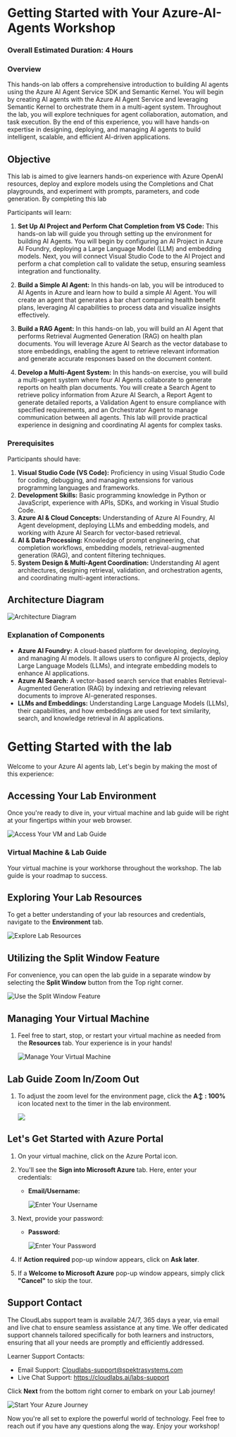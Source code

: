 # Getting Started with Your Azure-AI-Agents Workshop
### Overall Estimated Duration: 4 Hours
### Overview

This hands-on lab offers a comprehensive introduction to building AI agents using the Azure AI Agent Service SDK and Semantic Kernel. You will begin by creating AI agents with the Azure AI Agent Service and leveraging Semantic Kernel to orchestrate them in a multi-agent system. Throughout the lab, you will explore techniques for agent collaboration, automation, and task execution. By the end of this experience, you will have hands-on expertise in designing, deploying, and managing AI agents to build intelligent, scalable, and efficient AI-driven applications.

## Objective 

This lab is aimed to give learners hands-on experience with Azure OpenAI resources, deploy and explore models using the Completions and Chat playgrounds, and experiment with prompts, parameters, and code generation. By completing this lab

Participants will learn:

1. **Set Up AI Project and Perform Chat Completion from VS Code:** This hands-on lab will guide you through setting up the environment for building AI Agents. You will begin by configuring an AI Project in Azure AI Foundry, deploying a Large Language Model (LLM) and embedding models. Next, you will connect Visual Studio Code to the AI Project and perform a chat completion call to validate the setup, ensuring seamless integration and functionality.

2. **Build a Simple AI Agent:** In this hands-on lab, you will be introduced to AI Agents in Azure and learn how to build a simple AI Agent. You will create an agent that generates a bar chart comparing health benefit plans, leveraging AI capabilities to process data and visualize insights effectively.

3. **Build a RAG Agent:** In this hands-on lab, you will build an AI Agent that performs Retrieval Augmented Generation (RAG) on health plan documents. You will leverage Azure AI Search as the vector database to store embeddings, enabling the agent to retrieve relevant information and generate accurate responses based on the document content.

4. **Develop a Multi-Agent System:** In this hands-on exercise, you will build a multi-agent system where four AI Agents collaborate to generate reports on health plan documents. You will create a Search Agent to retrieve policy information from Azure AI Search, a Report Agent to generate detailed reports, a Validation Agent to ensure compliance with specified requirements, and an Orchestrator Agent to manage communication between all agents. This lab will provide practical experience in designing and coordinating AI agents for complex tasks.

### Prerequisites
Participants should have:

1. **Visual Studio Code (VS Code):** Proficiency in using Visual Studio Code for coding, debugging, and managing extensions for various programming languages and frameworks.
1. **Development Skills:** Basic programming knowledge in Python or JavaScript, experience with APIs, SDKs, and working in Visual Studio Code.
1. **Azure AI & Cloud Concepts:** Understanding of Azure AI Foundry, AI Agent development, deploying LLMs and embedding models, and working with Azure AI Search for vector-based retrieval.
1. **AI & Data Processing:** Knowledge of prompt engineering, chat completion workflows, embedding models, retrieval-augmented generation (RAG), and content filtering techniques.
1. **System Design & Multi-Agent Coordination:** Understanding AI agent architectures, designing retrieval, validation, and orchestration agents, and coordinating multi-agent interactions.


## Architecture Diagram

![Architecture Diagram](./media/standard-agent-setup-resources.png)
 
### Explanation of Components

- **Azure AI Foundry:** A cloud-based platform for developing, deploying, and managing AI models. It allows users to configure AI projects, deploy Large Language Models (LLMs), and integrate embedding models to enhance AI applications.
- **Azure AI Search:** A vector-based search service that enables Retrieval-Augmented Generation (RAG) by indexing and retrieving relevant documents to improve AI-generated responses.
- **LLMs and Embeddings:** Understanding Large Language Models (LLMs), their capabilities, and how embeddings are used for text similarity, search, and knowledge retrieval in AI applications.

# Getting Started with the lab
 
Welcome to your Azure AI agents lab, Let's begin by making the most of this experience:

## Accessing Your Lab Environment
 
Once you're ready to dive in, your virtual machine and lab guide will be right at your fingertips within your web browser.
 
  ![Access Your VM and Lab Guide](./media/gt-7.png)

### Virtual Machine & Lab Guide
 
Your virtual machine is your workhorse throughout the workshop. The lab guide is your roadmap to success.
 
## Exploring Your Lab Resources
 
To get a better understanding of your lab resources and credentials, navigate to the **Environment** tab.
 
  ![Explore Lab Resources](./media/gt-2.png)
 
## Utilizing the Split Window Feature
 
For convenience, you can open the lab guide in a separate window by selecting the **Split Window** button from the Top right corner.
 
  ![Use the Split Window Feature](./media/gt-9.png)
 
## Managing Your Virtual Machine
 
1. Feel free to start, stop, or restart your virtual machine as needed from the **Resources** tab. Your experience is in your hands!
 
   ![Manage Your Virtual Machine](./media/gt-10.png)


## Lab Guide Zoom In/Zoom Out
 
1. To adjust the zoom level for the environment page, click the **A↕ : 100%** icon located next to the timer in the lab environment.

   ![](./media/gt-8.png)


<!-- ## Lab Duration Extension

1. To extend the duration of the lab, kindly click the **Hourglass** icon in the top right corner of the lab environment. 

    ![Manage Your Virtual Machine](../Media/gext.png)

    >**Note:** You will get the **Hourglass** icon when 10 minutes are remaining in the lab.

2. Click **OK** to extend your lab duration.
 
   ![Manage Your Virtual Machine](../Media/gext2.png)

3. If you have not extended the duration prior to when the lab is about to end, a pop-up will appear, giving you the option to extend. Click **OK** to proceed. -->


## Let's Get Started with Azure Portal
 
1. On your virtual machine, click on the Azure Portal icon.
2. You'll see the **Sign into Microsoft Azure** tab. Here, enter your credentials:
 
   - **Email/Username:** <inject key="AzureAdUserEmail"></inject>
 
     ![Enter Your Username](./media/gt-5.png)
 
3. Next, provide your password:
 
   - **Password:** <inject key="AzureAdUserPassword"></inject>
 
      ![Enter Your Password](./media/gt-4.png)

1. If **Action required** pop-up window appears, click on **Ask later**.
1. If a **Welcome to Microsoft Azure** pop-up window appears, simply click **"Cancel"** to skip the tour.

## Support Contact
 
The CloudLabs support team is available 24/7, 365 days a year, via email and live chat to ensure seamless assistance at any time. We offer dedicated support channels tailored specifically for both learners and instructors, ensuring that all your needs are promptly and efficiently addressed.
 
Learner Support Contacts:
 
- Email Support: [Cloudlabs-support@spektrasystems.com](Cloudlabs-support@spektrasystems.com)
- Live Chat Support: https://cloudlabs.ai/labs-support

Click **Next** from the bottom right corner to embark on your Lab journey!
 
   ![Start Your Azure Journey](./media/gt-6.png)
 
Now you're all set to explore the powerful world of technology. Feel free to reach out if you have any questions along the way. Enjoy your workshop!
